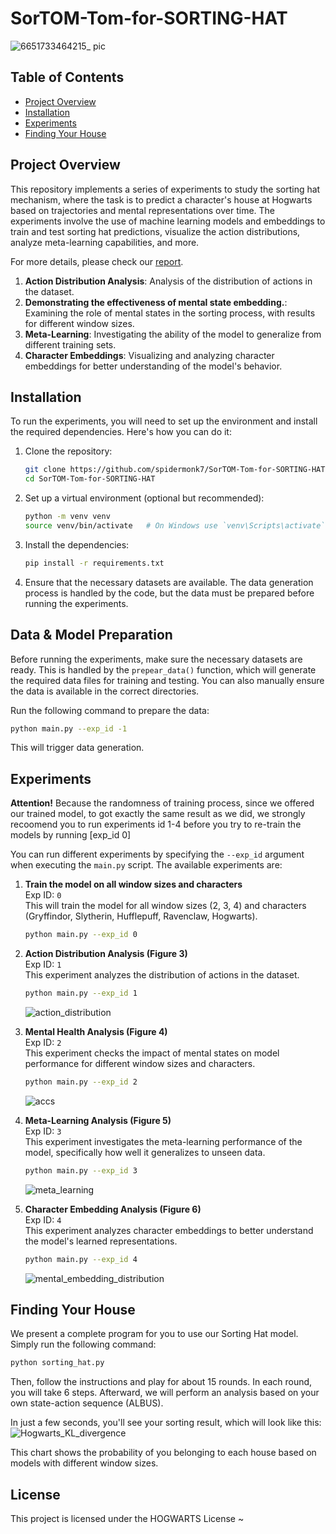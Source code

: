 # SorTOM-Tom-for-SORTING-HAT
![6651733464215_ pic](https://github.com/user-attachments/assets/f81a75d9-9b7b-49ec-882d-6aa9cc8ec49d)


## Table of Contents

- [Project Overview](#project-overview)
- [Installation](#installation)
- [Experiments](#experiments)
- [Finding Your House](#finding-your-house)


## Project Overview

This repository implements a series of experiments to study the sorting hat mechanism, where the task is to predict a character's house at Hogwarts based on trajectories and mental representations over time. The experiments involve the use of machine learning models and embeddings to train and test sorting hat predictions, visualize the action distributions, analyze meta-learning capabilities, and more. 

For more details, please check our [report](SortingHat-Report.pdf). 


1. **Action Distribution Analysis**: Analysis of the distribution of actions in the dataset.
2. **Demonstrating the effectiveness of mental state embedding.**: Examining the role of mental states in the sorting process, with results for different window sizes.
3. **Meta-Learning**: Investigating the ability of the model to generalize from different training sets.
4. **Character Embeddings**: Visualizing and analyzing character embeddings for better understanding of the model's behavior.

## Installation

To run the experiments, you will need to set up the environment and install the required dependencies. Here's how you can do it:

1. Clone the repository:
    ```bash
    git clone https://github.com/spidermonk7/SorTOM-Tom-for-SORTING-HAT.git
    cd SorTOM-Tom-for-SORTING-HAT
    ```

2. Set up a virtual environment (optional but recommended):
    ```bash
    python -m venv venv
    source venv/bin/activate   # On Windows use `venv\Scripts\activate`
    ```

3. Install the dependencies:
    ```bash
    pip install -r requirements.txt
    ```

4. Ensure that the necessary datasets are available. The data generation process is handled by the code, but the data must be prepared before running the experiments.


## Data & Model Preparation

Before running the experiments, make sure the necessary datasets are ready. This is handled by the `prepear_data()` function, which will generate the required data files for training and testing. You can also manually ensure the data is available in the correct directories.

Run the following command to prepare the data:

```bash
python main.py --exp_id -1
```

This will trigger data generation.


## Experiments

**Attention!**
Because the randomness of training process, since we offered our trained model, to got exactly the same result as we did, we strongly recoomend you to run experiments id 1-4 before you try to re-train the models by running [exp_id 0]

You can run different experiments by specifying the `--exp_id` argument when executing the `main.py` script. The available experiments are:


1. **Train the model on all window sizes and characters**  
    Exp ID: `0`  
    This will train the model for all window sizes (2, 3, 4) and characters (Gryffindor, Slytherin, Hufflepuff, Ravenclaw, Hogwarts).

    ```bash
    python main.py --exp_id 0
    ```

2. **Action Distribution Analysis (Figure 3)**  
    Exp ID: `1`  
    This experiment analyzes the distribution of actions in the dataset.

    ```bash
    python main.py --exp_id 1
    ```
    ![action_distribution](https://github.com/user-attachments/assets/e9070189-6bb3-49bd-825e-461b37a66ab7)

    

3. **Mental Health Analysis (Figure 4)**  
    Exp ID: `2`  
    This experiment checks the impact of mental states on model performance for different window sizes and characters.

    ```bash
    python main.py --exp_id 2
    ```
    ![accs](https://github.com/user-attachments/assets/4cdd831d-85a5-4056-b9f7-862d4543f2fa)

    

4. **Meta-Learning Analysis (Figure 5)**  
    Exp ID: `3`  
    This experiment investigates the meta-learning performance of the model, specifically how well it generalizes to unseen data.

    ```bash
    python main.py --exp_id 3
    ```
    ![meta_learning](https://github.com/user-attachments/assets/f23f2413-a13d-4be9-8ee6-bdddd17e183e)


5. **Character Embedding Analysis (Figure 6)**  
    Exp ID: `4`  
    This experiment analyzes character embeddings to better understand the model's learned representations.

    ```bash
    python main.py --exp_id 4
    ```
    ![mental_embedding_distribution](https://github.com/user-attachments/assets/3d7210ac-e7ef-4098-b4d8-539331200568)


   
## Finding Your House

We present a complete program for you to use our Sorting Hat model. Simply run the following command:

```bash
python sorting_hat.py
```
Then, follow the instructions and play for about 15 rounds. In each round, you will take 6 steps. Afterward, we will perform an analysis based on your own state-action sequence (ALBUS).

In just a few seconds, you'll see your sorting result, which will look like this:
![Hogwarts_KL_divergence](https://github.com/user-attachments/assets/ddc84ee4-baed-427a-9a44-82d695a4edf5)

This chart shows the probability of you belonging to each house based on models with different window sizes.


## License

This project is licensed under the HOGWARTS License ~
